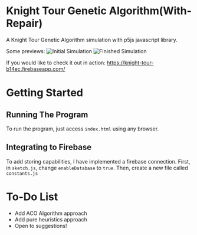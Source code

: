 # Knight Tour Genetic Algorithm(With-Repair)
A Knight Tour Genetic Algorithm simulation with p5js javascript library.

Some previews:
![Initial Simulation](https://user-images.githubusercontent.com/21309983/50621422-68a8f800-0f38-11e9-9f5a-2c3468285304.PNG "Initial Simulation")
![Finished Simulation](https://user-images.githubusercontent.com/21309983/50621421-68a8f800-0f38-11e9-9265-5f9bfbc50c6c.PNG "Finished Simulation")

If you would like to check it out in action:
https://knight-tour-b14ec.firebaseapp.com/

# Getting Started
## Running The Program
To run the program, just access `index.html` using any browser.

## Integrating to Firebase
To add storing capabilities, I have implemented a firebase connection.
First, in `sketch.js`, change `enableDatabase` to `true`.
Then, create a new file called `constants.js`
# To-Do List
- Add ACO Algorithm approach
- Add pure heuristics approach
- Open to suggestions!
